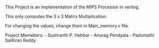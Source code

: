 This Project is an implementation of the MIPS Processor in verilog.

This only computes the 3 x 3 Matrix Multiplication.

For changing the values, change them in Main_memory.v file.

Project Memebers:
    - Sushranth P. Hebbar
    - Anurag Pendyala
    - Padumathi SaiKiran Reddy
